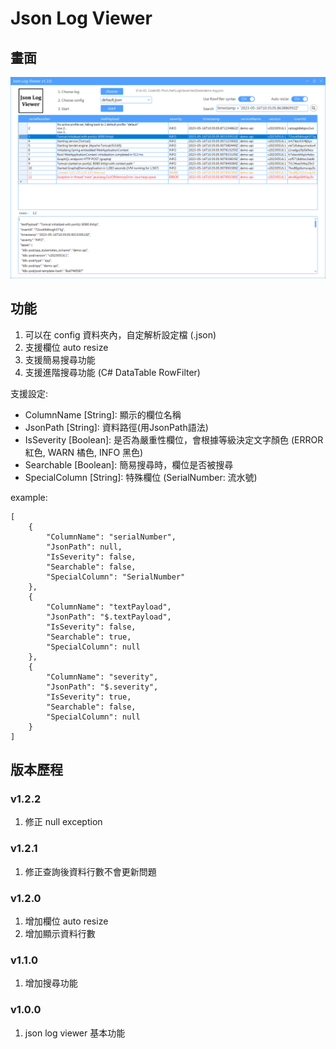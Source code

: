 # Json Log Viewer

## 畫面
![image](https://github.com/PinXian53/LogViewer/blob/main/image/v1.2.0.png)

## 功能
1. 可以在 config 資料夾內，自定解析設定檔 (.json)
2. 支援欄位 auto resize
3. 支援簡易搜尋功能
4. 支援進階搜尋功能 (C# DataTable RowFilter)

支援設定:
- ColumnName [String]: 顯示的欄位名稱
- JsonPath [String]: 資料路徑(用JsonPath語法)
- IsSeverity [Boolean]: 是否為嚴重性欄位，會根據等級決定文字顏色 (ERROR 紅色, WARN 橘色, INFO 黑色)
- Searchable [Boolean]: 簡易搜尋時，欄位是否被搜尋
- SpecialColumn [String]: 特殊欄位 (SerialNumber: 流水號)

example:
```
[
	{
		"ColumnName": "serialNumber",
		"JsonPath": null,
		"IsSeverity": false,
		"Searchable": false,
		"SpecialColumn": "SerialNumber"
	},
	{
		"ColumnName": "textPayload",
		"JsonPath": "$.textPayload",
		"IsSeverity": false,
		"Searchable": true,
		"SpecialColumn": null
	},
	{
		"ColumnName": "severity",
		"JsonPath": "$.severity",
		"IsSeverity": true,
		"Searchable": false,
		"SpecialColumn": null
	}
]
```

## 版本歷程

### v1.2.2
1. 修正 null exception

### v1.2.1
1. 修正查詢後資料行數不會更新問題

### v1.2.0
1. 增加欄位 auto resize
2. 增加顯示資料行數

### v1.1.0
1. 增加搜尋功能

### v1.0.0
1. json log viewer 基本功能